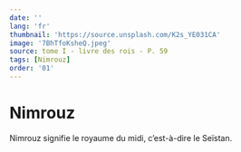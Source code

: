 ```yaml
---
date: ''
lang: 'fr'
thumbnail: 'https://source.unsplash.com/K2s_YE031CA'
image: '7BhTfoKsheQ.jpeg'
source: tome I - livre des rois - P. 59
tags: [Nimrouz]
order: '01'
---
```


<!-- LTeX: language=fr -->

# Nimrouz

Nimrouz signifie le royaume du midi, c’est-à-dire le Seïstan.
